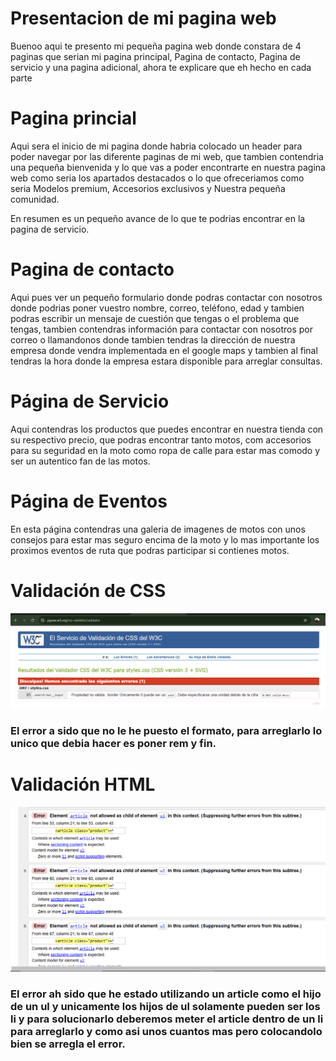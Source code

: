 # Presentacion de mi pagina web


Buenoo aqui te presento mi pequeña pagina web donde constara de 4 paginas que serian mi pagina principal, Pagina de contacto, Pagina de servicio y una pagina adicional, ahora te explicare que eh hecho en cada parte


# Pagina princial

Aqui sera el inicio de mi pagina donde habria colocado un header para poder navegar por las diferente paginas de mi web, que tambien contendria una pequeña bienvenida y lo que vas a poder encontrarte en nuestra pagina web como seria los apartados destacados o lo que ofreceriamos como seria Modelos premium, Accesorios exclusivos y Nuestra pequeña comunidad.

En resumen es un pequeño avance de lo que te podrias encontrar en la pagina de servicio.

# Pagina de contacto

Aqui pues ver un pequeño formulario donde podras contactar con nosotros donde podrias poner vuestro nombre, correo, teléfono, edad y tambien podras escribir un mensaje de cuestión que tengas o el problema que tengas, tambien contendras información para contactar con nosotros por correo o llamandonos donde tambien tendras la dirección de nuestra empresa donde vendra implementada en el google maps y tambien al final tendras la hora donde la empresa estara disponible para arreglar consultas.

# Página de Servicio

Aqui contendras los productos que puedes encontrar en nuestra tienda con su respectivo precio, que podras encontrar tanto motos, com accesorios para su seguridad en la moto como ropa de calle para estar mas comodo y ser un autentico fan de las motos.

# Página de Eventos

En esta página contendras una galeria de imagenes de motos con unos consejos para estar mas seguro encima de la moto y lo mas importante los proximos eventos de ruta que podras participar si contienes motos.



# Validación de CSS

![Erro en el Css](./assets/csserror.PNG)



### El error a sido que no le he puesto el formato, para arreglarlo lo unico que debia hacer es poner rem y fin.




# Validación HTML

![Error en el HTML](./assets/Errorpaginaservicio.PNG)


### El error ah sido que he estado utilizando un article como el hijo de un ul y unicamente los hijos de ul solamente pueden ser los li y para solucionarlo deberemos meter el article dentro de un li para arreglarlo y como asi unos cuantos mas pero colocandolo bien se arregla el error.

